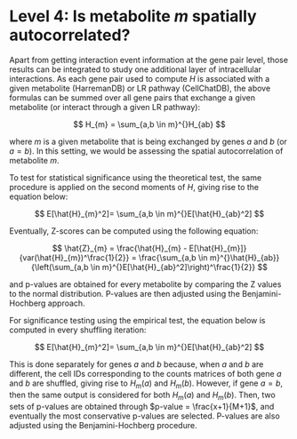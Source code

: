 # Level 4: Is metabolite *m* spatially autocorrelated?

Apart from getting interaction event information at the gene pair level, those results can be integrated to study one additional layer of intracellular interactions. As each gene pair used to compute _H_ is associated with a given metabolite (HarremanDB) or LR pathway (CellChatDB), the above formulas can be summed over all gene pairs that exchange a given metabolite (or interact through a given LR pathway):

$$ H_{m} = \sum_{a,b \in m}^{}H_{ab} $$

where _m_ is a given metabolite that is being exchanged by genes _a_ and _b_ (or $a = b$). In this setting, we would be assessing the spatial autocorrelation of metabolite _m_.

To test for statistical significance using the theoretical test, the same procedure is applied on the second moments of _H_, giving rise to the equation below:

$$ E[\hat{H}_{m}^2]= \sum_{a,b \in m}^{}E[\hat{H}_{ab}^2] $$

Eventually, Z-scores can be computed using the following equation:

$$ \hat{Z}_{m} = \frac{\hat{H}_{m} - E[\hat{H}_{m}]}{var(\hat{H}_{m})^\frac{1}{2}} = \frac{\sum_{a,b \in m}^{}\hat{H}_{ab}}{\left(\sum_{a,b \in m}^{}E[\hat{H}_{ab}^2]\right)^\frac{1}{2}} $$

and p-values are obtained for every metabolite by comparing the Z values to the normal distribution. P-values are then adjusted using the Benjamini-Hochberg approach.

For significance testing using the empirical test, the equation below is computed in every shuffling iteration:

$$ E[\hat{H}_{m}^2]= \sum_{a,b \in m}^{}E[\hat{H}_{ab}^2] $$

This is done separately for genes _a_ and _b_ because, when _a_ and _b_ are different, the cell IDs corresponding to the counts matrices of both gene _a_ and _b_ are shuffled, giving rise to $H_m (a)$ and $H_m (b)$. However, if gene $a=b$, then the same output is considered for both $H_m (a)$ and $H_m (b)$. Then, two sets of p-values are obtained through $p-value = \frac{x+1}{M+1}$, and eventually the most conservative p-values are selected. P-values are also adjusted using the Benjamini-Hochberg procedure.
